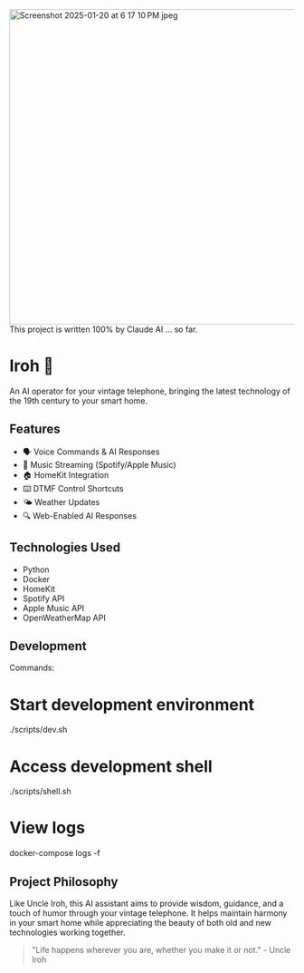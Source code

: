 <img width="556" alt="Screenshot 2025-01-20 at 6 17 10 PM jpeg" src="https://github.com/user-attachments/assets/0bcbfcba-5f39-49fc-abaf-9cf0b29b60a4" />
This project is written 100% by Claude AI ... so far.

# Iroh 🍵

An AI operator for your vintage telephone, bringing the latest technology of the 19th century to your smart home.

## Features

- 🗣️ Voice Commands & AI Responses
- 🎵 Music Streaming (Spotify/Apple Music)
- 🏠 HomeKit Integration
- ⌨️ DTMF Control Shortcuts
- 🌤️ Weather Updates
- 🔍 Web-Enabled AI Responses

## Technologies Used

- Python
- Docker
- HomeKit
- Spotify API
- Apple Music API
- OpenWeatherMap API

## Development

Commands:
# Start development environment
./scripts/dev.sh

# Access development shell
./scripts/shell.sh

# View logs
docker-compose logs -f

## Project Philosophy

Like Uncle Iroh, this AI assistant aims to provide wisdom, guidance, and a touch of humor through your vintage telephone. It helps maintain harmony in your smart home while appreciating the beauty of both old and new technologies working together.

> "Life happens wherever you are, whether you make it or not." - Uncle Iroh


